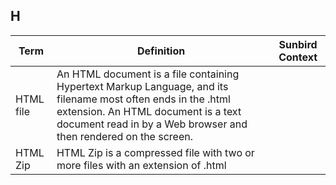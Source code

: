 ## H

Term | Definition |Sunbird Context
-----|------------|-----------------
HTML file |An HTML document is a file containing Hypertext Markup Language, and its filename most often ends in the .html extension. An HTML document is a text document read in by a Web browser and then rendered on the screen.  |
HTML Zip  |HTML Zip is a compressed file with two or more files with an extension of .html |
